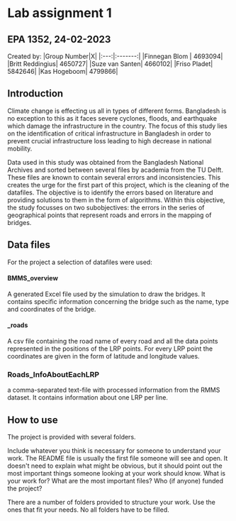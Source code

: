 # Lab assignment 1 
## EPA 1352, 24-02-2023

Created by:
|Group Number|X|
|:---:|:-------:|
|Finnegan Blom | 4693094|
|Britt Reddingius| 4650727|
|Suze van Santen| 4660102|
|Friso Pladet| 5842646|
|Kas Hogeboom| 4799866|


## Introduction

Climate change is effecting us all in types of different forms. Bangladesh is no exception to this as it faces severe cyclones, floods, and earthquake which damage the infrastructure in the country. The focus of this study lies on the identification of critical infrastructure in Bangladesh in order to prevent crucial infrastructure loss leading to high decrease in national mobility. 

Data used in this study was obtained from the Bangladesh National Archives and sorted between several files by academia from the TU Delft. These files are known to contain several errors and inconsistencies. This creates the urge for the first part of this project, which is the cleaning of the datafiles. The objective is to identify the errors based on literature and providing solutions to them in the form of algorithms. 
Within this objective, the study focusses on two subobjectives: the errors in the series of geographical points that represent roads and errors in the mapping of bridges. 

## Data files 

For the project a selection of datafiles were used:
#### BMMS_overview

A generated Excel file used by the simulation to draw the bridges. It contains specific information concerning the bridge such as the name, type and coordinates of the bridge. 

#### _roads
A csv file containing the road name of every road and all the data points represented in the positions of the LRP points. For every LRP point the coordinates are given in the form of latitude and longitude values. 

### Roads_InfoAboutEachLRP

a comma-separated text-file with processed
information from the RMMS dataset. It contains information about one LRP per line.



## How to use

The project is provided with several folders. 

Include whatever you think is necessary for someone to understand your work. The README file is usually the first file someone will see and open. It doesn't need to explain what might be obvious, but it should point out the most important things someone looking at your work should know. What is your work for? What are the most important files? Who (if anyone) funded the project?

There are a number of folders provided to structure your work. Use the ones that fit your needs. No all folders have to be filled. 
